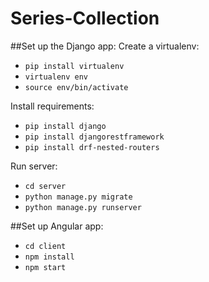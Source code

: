 # Series-Collection
##Set up the Django app:
Create a virtualenv:
- `pip install virtualenv`  
- `virtualenv env`  
- `source env/bin/activate`  

Install requirements:
- `pip install django`  
- `pip install djangorestframework`  
- `pip install drf-nested-routers`

Run server:
- `cd server`  
- `python manage.py migrate`  
- `python manage.py runserver`  

##Set up Angular app:
- `cd client`  
- `npm install`  
- `npm start`  
